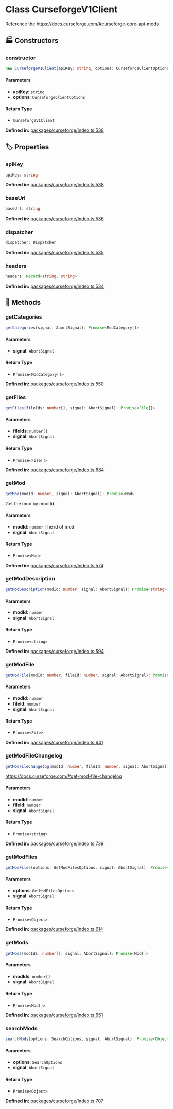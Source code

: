 # Class CurseforgeV1Client

Reference the https://docs.curseforge.com/#curseforge-core-api-mods
## 🏭 Constructors

### constructor

```ts
new CurseforgeV1Client(apiKey: string, options: CurseforgeClientOptions): CurseforgeV1Client
```
#### Parameters

- **apiKey**: `string`
- **options**: `CurseforgeClientOptions`
#### Return Type

- `CurseforgeV1Client`

<p style="font-size: 14px; color: var(--vp-c-text-2)">
<strong>Defined in:</strong> <a href="https://github.com/voxelum/minecraft-launcher-core-node/blob/master/packages/curseforge/index.ts#L538" target="_blank" rel="noreferrer">packages/curseforge/index.ts:538</a>
</p>


## 🏷️ Properties

### apiKey <Badge type="danger" text="private" />

```ts
apiKey: string
```
<p style="font-size: 14px; color: var(--vp-c-text-2)">
<strong>Defined in:</strong> <a href="https://github.com/voxelum/minecraft-launcher-core-node/blob/master/packages/curseforge/index.ts#L538" target="_blank" rel="noreferrer">packages/curseforge/index.ts:538</a>
</p>


### baseUrl <Badge type="danger" text="private" />

```ts
baseUrl: string
```
<p style="font-size: 14px; color: var(--vp-c-text-2)">
<strong>Defined in:</strong> <a href="https://github.com/voxelum/minecraft-launcher-core-node/blob/master/packages/curseforge/index.ts#L536" target="_blank" rel="noreferrer">packages/curseforge/index.ts:536</a>
</p>


### dispatcher <Badge type="danger" text="private" /> <Badge type="info" text="optional" />

```ts
dispatcher: Dispatcher
```
<p style="font-size: 14px; color: var(--vp-c-text-2)">
<strong>Defined in:</strong> <a href="https://github.com/voxelum/minecraft-launcher-core-node/blob/master/packages/curseforge/index.ts#L535" target="_blank" rel="noreferrer">packages/curseforge/index.ts:535</a>
</p>


### headers

```ts
headers: Record<string, string>
```
<p style="font-size: 14px; color: var(--vp-c-text-2)">
<strong>Defined in:</strong> <a href="https://github.com/voxelum/minecraft-launcher-core-node/blob/master/packages/curseforge/index.ts#L534" target="_blank" rel="noreferrer">packages/curseforge/index.ts:534</a>
</p>


## 🔧 Methods

### getCategories

```ts
getCategories(signal: AbortSignal): Promise<ModCategory[]>
```

#### Parameters

- **signal**: `AbortSignal`
#### Return Type

- `Promise<ModCategory[]>`

<p style="font-size: 14px; color: var(--vp-c-text-2)">
<strong>Defined in:</strong> <a href="https://github.com/voxelum/minecraft-launcher-core-node/blob/master/packages/curseforge/index.ts#L550" target="_blank" rel="noreferrer">packages/curseforge/index.ts:550</a>
</p>


### getFiles

```ts
getFiles(fileIds: number[], signal: AbortSignal): Promise<File[]>
```

#### Parameters

- **fileIds**: `number[]`
- **signal**: `AbortSignal`
#### Return Type

- `Promise<File[]>`

<p style="font-size: 14px; color: var(--vp-c-text-2)">
<strong>Defined in:</strong> <a href="https://github.com/voxelum/minecraft-launcher-core-node/blob/master/packages/curseforge/index.ts#L684" target="_blank" rel="noreferrer">packages/curseforge/index.ts:684</a>
</p>


### getMod

```ts
getMod(modId: number, signal: AbortSignal): Promise<Mod>
```
Get the mod by mod Id.
#### Parameters

- **modId**: `number`
The id of mod
- **signal**: `AbortSignal`
#### Return Type

- `Promise<Mod>`

<p style="font-size: 14px; color: var(--vp-c-text-2)">
<strong>Defined in:</strong> <a href="https://github.com/voxelum/minecraft-launcher-core-node/blob/master/packages/curseforge/index.ts#L574" target="_blank" rel="noreferrer">packages/curseforge/index.ts:574</a>
</p>


### getModDescription

```ts
getModDescription(modId: number, signal: AbortSignal): Promise<string>
```

#### Parameters

- **modId**: `number`
- **signal**: `AbortSignal`
#### Return Type

- `Promise<string>`

<p style="font-size: 14px; color: var(--vp-c-text-2)">
<strong>Defined in:</strong> <a href="https://github.com/voxelum/minecraft-launcher-core-node/blob/master/packages/curseforge/index.ts#L594" target="_blank" rel="noreferrer">packages/curseforge/index.ts:594</a>
</p>


### getModFile

```ts
getModFile(modId: number, fileId: number, signal: AbortSignal): Promise<File>
```

#### Parameters

- **modId**: `number`
- **fileId**: `number`
- **signal**: `AbortSignal`
#### Return Type

- `Promise<File>`

<p style="font-size: 14px; color: var(--vp-c-text-2)">
<strong>Defined in:</strong> <a href="https://github.com/voxelum/minecraft-launcher-core-node/blob/master/packages/curseforge/index.ts#L641" target="_blank" rel="noreferrer">packages/curseforge/index.ts:641</a>
</p>


### getModFileChangelog

```ts
getModFileChangelog(modId: number, fileId: number, signal: AbortSignal): Promise<string>
```
https://docs.curseforge.com/#get-mod-file-changelog
#### Parameters

- **modId**: `number`
- **fileId**: `number`
- **signal**: `AbortSignal`
#### Return Type

- `Promise<string>`

<p style="font-size: 14px; color: var(--vp-c-text-2)">
<strong>Defined in:</strong> <a href="https://github.com/voxelum/minecraft-launcher-core-node/blob/master/packages/curseforge/index.ts#L739" target="_blank" rel="noreferrer">packages/curseforge/index.ts:739</a>
</p>


### getModFiles

```ts
getModFiles(options: GetModFilesOptions, signal: AbortSignal): Promise<Object>
```

#### Parameters

- **options**: `GetModFilesOptions`
- **signal**: `AbortSignal`
#### Return Type

- `Promise<Object>`

<p style="font-size: 14px; color: var(--vp-c-text-2)">
<strong>Defined in:</strong> <a href="https://github.com/voxelum/minecraft-launcher-core-node/blob/master/packages/curseforge/index.ts#L614" target="_blank" rel="noreferrer">packages/curseforge/index.ts:614</a>
</p>


### getMods

```ts
getMods(modIds: number[], signal: AbortSignal): Promise<Mod[]>
```

#### Parameters

- **modIds**: `number[]`
- **signal**: `AbortSignal`
#### Return Type

- `Promise<Mod[]>`

<p style="font-size: 14px; color: var(--vp-c-text-2)">
<strong>Defined in:</strong> <a href="https://github.com/voxelum/minecraft-launcher-core-node/blob/master/packages/curseforge/index.ts#L661" target="_blank" rel="noreferrer">packages/curseforge/index.ts:661</a>
</p>


### searchMods

```ts
searchMods(options: SearchOptions, signal: AbortSignal): Promise<Object>
```

#### Parameters

- **options**: `SearchOptions`
- **signal**: `AbortSignal`
#### Return Type

- `Promise<Object>`

<p style="font-size: 14px; color: var(--vp-c-text-2)">
<strong>Defined in:</strong> <a href="https://github.com/voxelum/minecraft-launcher-core-node/blob/master/packages/curseforge/index.ts#L707" target="_blank" rel="noreferrer">packages/curseforge/index.ts:707</a>
</p>


